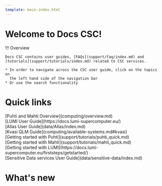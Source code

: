 ```yaml
---
template: main-index.html
---
```


<style>
#toc-title {
  display: none;
}
</style>

<h1 id="welcometext"> Welcome to Docs CSC! </h1>

!!! Overview
    
    Docs CSC contains user guides, [FAQs](support/faq/index.md) and [tutorials](support/tutorials/index.md) related to CSC services.

    * In order to navigate across the CSC user guide, click on the topics on
      the left hand side of the navigation bar
    * Or use the search functionality


<h1 id="quicklinktitle"> Quick links </h1>
<span class="index-quicklinks">
[Puhti and Mahti Overview](computing/overview.md) 
</span><br>
<span class="index-quicklinks">
[LUMI User Guide](https://docs.lumi-supercomputer.eu/) 
</span><br>
<span class="index-quicklinks">
[Allas User Guide](data/Allas/index.md)
</span><br>
<span class="index-quicklinks">
[Kvasi QLM Guide](computing/available-systems.md#kvasi)
</span><br>
<span class="index-quicklinks">
[Getting started with Puhti](support/tutorials/puhti_quick.md)
</span><br>
<span class="index-quicklinks">
[Getting started with Mahti](support/tutorials/mahti_quick.md)
</span><br>
<span class="index-quicklinks">
[Getting started with LUMI](https://docs.lumi-supercomputer.eu/firststeps/getstarted/)
</span><br>
<span class="index-quicklinks">
[Sensitive Data services User Guide](data/sensitive-data/index.md) 
</span>

# What's new

<!-- Content will be generated here, do not EDIT manually -->  

